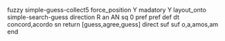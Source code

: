 fuzzy simple-guess-collect5
   force_position Y
   madatory Y
   layout_onto simple-search-guess
   direction R
   an AN
   sq 0
   pref 
   pref 
   def 
    dt concord,acordo
    sn 
    return [guess,agree,guess]
    direct 
   suf 
   suf o,a,amos,am
end
